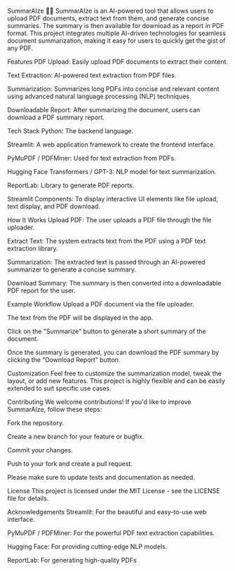 SummarAIze 📄🤖
SummarAIze is an AI-powered tool that allows users to upload PDF documents, extract text from them, and generate concise summaries. The summary is then available for download as a report in PDF format. This project integrates multiple AI-driven technologies for seamless document summarization, making it easy for users to quickly get the gist of any PDF.

Features
PDF Upload: Easily upload PDF documents to extract their content.

Text Extraction: AI-powered text extraction from PDF files.

Summarization: Summarizes long PDFs into concise and relevant content using advanced natural language processing (NLP) techniques.

Downloadable Report: After summarizing the document, users can download a PDF summary report.

Tech Stack
Python: The backend language.

Streamlit: A web application framework to create the frontend interface.

PyMuPDF / PDFMiner: Used for text extraction from PDFs.

Hugging Face Transformers / GPT-3: NLP model for text summarization.

ReportLab: Library to generate PDF reports.

Streamlit Components: To display interactive UI elements like file upload, text display, and PDF download.


How It Works
Upload PDF: The user uploads a PDF file through the file uploader.

Extract Text: The system extracts text from the PDF using a PDF text extraction library.

Summarization: The extracted text is passed through an AI-powered summarizer to generate a concise summary.

Download Summary: The summary is then converted into a downloadable PDF report for the user.

Example Workflow
Upload a PDF document via the file uploader.

The text from the PDF will be displayed in the app.

Click on the "Summarize" button to generate a short summary of the document.

Once the summary is generated, you can download the PDF summary by clicking the "Download Report" button.

Customization
Feel free to customize the summarization model, tweak the layout, or add new features. This project is highly flexible and can be easily extended to suit specific use cases.

Contributing
We welcome contributions! If you'd like to improve SummarAIze, follow these steps:

Fork the repository.

Create a new branch for your feature or bugfix.

Commit your changes.

Push to your fork and create a pull request.

Please make sure to update tests and documentation as needed.

License
This project is licensed under the MIT License - see the LICENSE file for details.

Acknowledgements
Streamlit: For the beautiful and easy-to-use web interface.

PyMuPDF / PDFMiner: For the powerful PDF text extraction capabilities.

Hugging Face: For providing cutting-edge NLP models.

ReportLab: For generating high-quality PDFs
